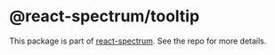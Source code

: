 # @react-spectrum/tooltip

This package is part of [react-spectrum](https://github.com/watheia/rsp-kit). See the repo for more details.
